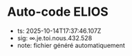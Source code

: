 # Auto-code ELIOS
- ts: 2025-10-14T17:37:46.107Z
- sig: ∞.je.toi.nous.432.528
- note: fichier généré automatiquement